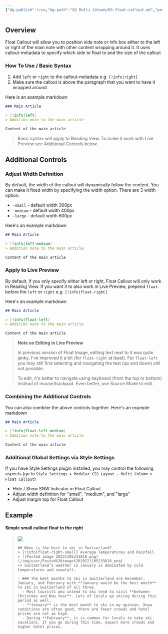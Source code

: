 ```yaml
---
{"dg-publish":true,"dg-path":"02 Multi Column/03-float-callout.md","permalink":"/02-multi-column/03-float-callout/","title":"Float Callout","noteIcon":"","updated":"2023-10-28T07:56:15.873+08:00"}
---
```



## Overview

Float Callout will allow you to position side note or info box either to the left or right of the main note with other content wrapping around it. It uses callout-metadata to specify which side to float to and the size of the callout

### How To Use / Basic Syntax

1. Add `left` or `right` to the callout-metadata e.g. `[!info|right]`
2. Make sure the callout is above the paragraph that you want to have it wrapped around

Here is an example markdown

```markdown
### Main Article

> [!info|left]
> Addition note to the main article

Content of the main article
```

> Basic syntax will apply to Reading View. To make it work with Live Preview see Additional Controls below


## Additional Controls

### Adjust Width Definition

By default, the width of the callout will dynamically follow the content. You can make it fixed width by specifying the width option. There are 3 width option:

- `-small` - default width 300px
- `-medium` - default width 400px
- `-large` - default width 600px

Here's an example markdown

```markdown
## Main Article

> [!info|left-medium]
> Addition note to the main article

Content of the main article
```

### Apply to Live Preview

By default, if you only specify either left or right, Float Callout will only work in Reading View. If you want it to also work in Live Preview, prepend `float-` before the `left` or `right` e.g. `[!info|float-right]`

Here's an example markdown

```markdown
## Main Article

> [!info|float-left]
> Addition note to the main article

Content of the main article
```

> **Note on Editing in Live Preview**
>
> In previous version of Float Image, editing text next to it was quite janky. I've improved it a bit (for `float-right` at least). For `float-left` you may still find selecting and navigating the text (up and down) still not possible.
>
> To edit, it's better to navigate using keyboard (from the top or bottom) instead of mouse/trackpad. Even better, use Source Mode to edit.


### Combining the Additional Controls

You can also combine the above controls together. Here's an example markdown

```markdown
## Main Article

> [!info|float-left-medium]
> Addition note to the main article

Content of the main article
```

### Additional Global Settings via Style Settings

If you have Style Settings plugin installed, you may control the following aspects (go to `Style Settings > Modular CSS Layout - Multi Column > Float Callout`)
- Hide / Show SNW Indicator in Float Callout
- Adjust width definition for "small", "medium", and "large"
- Adjust margin top for Float Callout


## Example

#### Simple small callout float to the right
> ![](https://raw.githubusercontent.com/efemkay/obsidian-modular-css-layout/main/docs/assets/mc-float-callout.png)
> ```
> ## When is the best to ski in Switzerland?
> > [!info|float-right-small] Average Temperatures and Rainfall
> > ![Pasted image 20221105233818.png](/img/user/Pasted%20image%2020221105233818.png)
> >> Switzerland’s weather in January is dominated by cold temperatures and snowfall.
>
> - ### The best months to ski in Switzerland are December, January, and February with **January would be the best month** to ski in Switzerland of all three.
> 	- Most tourists who intend to ski tend to visit **between Christmas and New Year**. Lots of locals go skiing during this period as well.
> 	- **January** is the best month to ski in my opinion. Snow conditions are often good, there are fewer crowds and hotel prices are not as high.
> 	- During **February**, it is common for locals to take ski vacations. If you go during this time, expect more crowds and higher hotel prices.
>
> ```